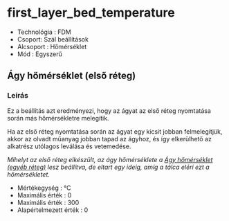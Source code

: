 # first\_layer\_bed\_temperature

* Technológia : FDM
* Csoport: Szál beállítások
* Alcsoport : Hőmérséklet
* Mód : Egyszerű

## Ágy hőmérséklet \(első réteg\)

### Leírás

Ez a beállítás azt eredményezi, hogy az ágyat az első réteg nyomtatása során más hőmérsékletre melegítik.

Ha az első réteg nyomtatása során az ágyat egy kicsit jobban felmelegítjük, akkor az olvadt műanyag jobban tapad az ágyhoz, és így elkerülhető az alkatrész utólagos leválása és vetemedése.

_Mihelyt az első réteg elkészült, az ágy hőmérséklete a_ [_Ágy hőmérséklet \(egyéb réteg\)_](bed_temperature.md) _lesz beállítva, de eltart egy ideig, amíg a tálca eléri ezt a hőmérsékletet._

* Mértékegység : °C
* Maximális érték :  0
* Maximális érték :  300
* Alapértelmezett érték :  0


